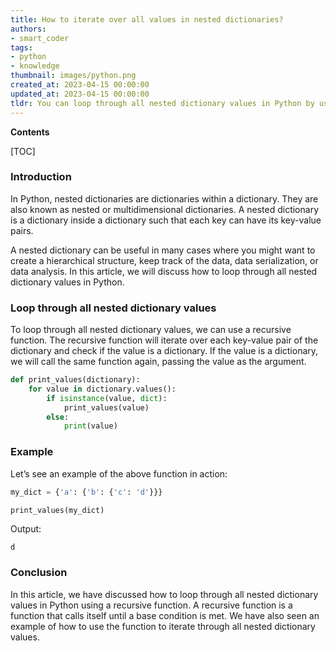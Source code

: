 ```yaml
---
title: How to iterate over all values in nested dictionaries?
authors:
- smart_coder
tags:
- python
- knowledge
thumbnail: images/python.png
created_at: 2023-04-15 00:00:00
updated_at: 2023-04-15 00:00:00
tldr: You can loop through all nested dictionary values in Python by using nested loops and recursion.
---
```


**Contents**

[TOC]

### Introduction
In Python, nested dictionaries are dictionaries within a dictionary. They are also known as nested or multidimensional dictionaries. A nested dictionary is a dictionary inside a dictionary such that each key can have its key-value pairs. 

A nested dictionary can be useful in many cases where you might want to create a hierarchical structure, keep track of the data, data serialization, or data analysis. In this article, we will discuss how to loop through all nested dictionary values in Python.

### Loop through all nested dictionary values
To loop through all nested dictionary values, we can use a recursive function. The recursive function will iterate over each key-value pair of the dictionary and check if the value is a dictionary. If the value is a dictionary, we will call the same function again, passing the value as the argument.

```python
def print_values(dictionary):
    for value in dictionary.values():
        if isinstance(value, dict):
            print_values(value)
        else:
            print(value)
```

### Example
Let’s see an example of the above function in action:

```python
my_dict = {'a': {'b': {'c': 'd'}}}

print_values(my_dict)
```

Output:
```
d
```

### Conclusion
In this article, we have discussed how to loop through all nested dictionary values in Python using a recursive function. A recursive function is a function that calls itself until a base condition is met. We have also seen an example of how to use the function to iterate through all nested dictionary values.
